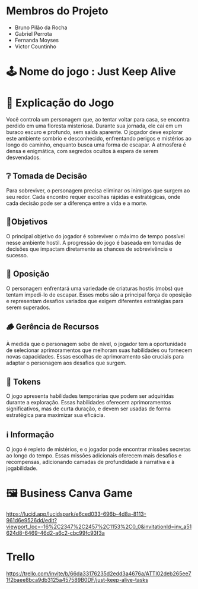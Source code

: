 # Membros do Projeto
-  Bruno Pilão da Rocha
-  Gabriel Perrota
-  Fernanda Moyses
-  Victor Countinho

# 🕹️ Nome do jogo : Just Keep Alive

# 📖 Explicação do Jogo
Você controla um personagem que, ao tentar voltar para casa, se encontra perdido em uma floresta misteriosa. Durante sua jornada, ele cai em um buraco escuro e profundo, sem saída aparente. O jogador deve explorar este ambiente sombrio e desconhecido, enfrentando perigos e mistérios ao longo do caminho, enquanto busca uma forma de escapar. A atmosfera é densa e enigmática, com segredos ocultos à espera de serem desvendados.

## ❔ Tomada de Decisão
Para sobreviver, o personagem precisa eliminar os inimigos que surgem ao seu redor. Cada encontro requer escolhas rápidas e estratégicas, onde cada decisão pode ser a diferença entre a vida e a morte.

## 📍Objetivos
O principal objetivo do jogador é sobreviver o máximo de tempo possível nesse ambiente hostil. A progressão do jogo é baseada em tomadas de decisões que impactam diretamente as chances de sobrevivência e sucesso.

## 👾 Oposição
O personagem enfrentará uma variedade de criaturas hostis (mobs) que tentam impedi-lo de escapar. Esses mobs são a principal força de oposição e representam desafios variados que exigem diferentes estratégias para serem superados.

## 🪵 Gerência de Recursos
À medida que o personagem sobe de nível, o jogador tem a oportunidade de selecionar aprimoramentos que melhoram suas habilidades ou fornecem novas capacidades. Essas escolhas de aprimoramento são cruciais para adaptar o personagem aos desafios que surgem.

## 🎁 Tokens
O jogo apresenta habilidades temporárias que podem ser adquiridas durante a exploração. Essas habilidades oferecem aprimoramentos significativos, mas de curta duração, e devem ser usadas de forma estratégica para maximizar sua eficácia.

## ℹ️ Informação
O jogo é repleto de mistérios, e o jogador pode encontrar missões secretas ao longo do tempo. Essas missões adicionais oferecem mais desafios e recompensas, adicionando camadas de profundidade à narrativa e à jogabilidade.

# 🖼 Business Canva Game
https://lucid.app/lucidspark/e6ced033-696b-4d8a-8113-961d6e9526dd/edit?viewport_loc=-16%2C2347%2C2457%2C1153%2C0_0&invitationId=inv_a51624d8-6469-46d2-a6c2-cbc99fc93f3a

# Trello
https://trello.com/invite/b/66da33176235d2edd3a4676a/ATTI02deb265ee71f2baee8bca9db3125a457589B0DF/just-keep-alive-tasks
